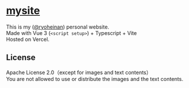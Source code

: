 # [mysite](https://ryohei.dev)
This is my ([@ryoheinan](https://github.com/ryoheinan)) personal website.  
Made with Vue 3 (`<script setup>`) + Typescript + Vite  
Hosted on Vercel.

## License
Apache License 2.0（except for images and text contents）  
You are not allowed to use or distribute the images and the text contents.
